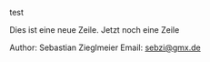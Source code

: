 test

Dies ist eine neue Zeile.
Jetzt noch eine Zeile


Author: Sebastian Zieglmeier
Email:  sebzi@gmx.de
